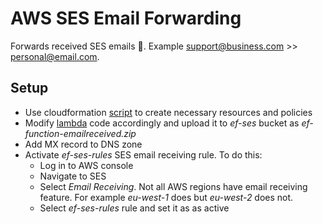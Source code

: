 # AWS SES Email Forwarding

Forwards received SES emails 📧. Example support@business.com >> personal@email.com.

## Setup
- Use cloudformation [script](https://github.com/adelinosousa/demos/blob/main/EmailForwarding/index.json) to create necessary resources and policies
- Modify [lambda](https://github.com/arithmetric/aws-lambda-ses-forwarder/blob/master/index.js) code accordingly and upload it to *ef-ses* bucket as *ef-function-emailreceived.zip*
- Add MX record to DNS zone
- Activate *ef-ses-rules* SES email receiving rule. To do this: 
  - Log in to AWS console
  - Navigate to SES
  - Select *Email Receiving*. Not all AWS regions have email receiving feature. For example *eu-west-1* does but *eu-west-2* does not.
  - Select *ef-ses-rules* rule and set it as as active
